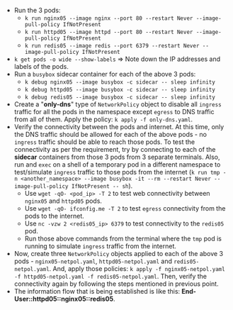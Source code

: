 - Run the 3 pods:
    * `k run nginx05 --image nginx --port 80 --restart Never --image-pull-policy IfNotPresent`
    * `k run httpd05 --image httpd --port 80 --restart Never --image-pull-policy IfNotPresent`
    * `k run redis05 --image redis --port 6379 --restart Never --image-pull-policy IfNotPresent`
- `k get pods -o wide --show-labels` => Note down the IP addresses and labels of the pods.   
- Run a `busybox` sidecar container for each of the above 3 pods:
    * `k debug nginx05 --image busybox -c sidecar -- sleep infinity`
    * `k debug httpd05 --image busybox -c sidecar -- sleep infinity`
    * `k debug redis05 --image busybox -c sidecar -- sleep infinity`
- Create a "__only-dns__" type of `NetworkPolicy` object to disable all `ingress` traffic for all the pods in the namespace except `egress` to DNS traffic from all of them. Apply the policy: `k apply -f only-dns.yaml`.
- Verify the connectivity between the pods and internet. At this time, only the DNS traffic should be allowed for each of the above pods - no `ingress` traffic should be able to reach those pods. To test the connectivity as per the requirement, try by connecting to each of the __sidecar__ containers from those 3 pods from 3 separate terminals. Also, run and `exec` on a shell of a temporary pod in a different namespace to test/simulate `ingress` traffic to those pods from the internet (`k run tmp -n <another_namespace> --image busybox -it --rm --restart Never --image-pull-policy IfNotPresent -- sh`).
    * Use `wget -qO- <pod_ip> -T 2` to test web connectivity between `nginx05` and `httpd05` pods.
    * Use `wget -qO- ifconfig.me -T 2` to test `egress` connectivity from the pods to the internet.
    * Use `nc -vzw 2 <redis05_ip> 6379` to test connectivity to the `redis05` pod.
    * Run those above commands from the terminal where the `tmp` pod is running to simulate `ingress` traffic from the internet. 
- Now, create three `NetworkPolicy` objects applied to each of the above 3 pods - `nginx05-netpol.yaml`, `httpd05-netpol.yaml` and `redis05-netpol.yaml`. And, apply those policies: `k apply -f nginx05-netpol.yaml -f httpd05-netpol.yaml -f redis05-netpol.yaml`. Then, verify the connectivity again by following the steps mentioned in previous point.
- The information flow that is being established is like this: __End-User::httpd05::nginx05::redis05__.